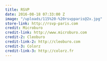 ```yaml
---
title: RSVP
date: 2016-08-18 07:33:00 Z
image: "/uploads/115%20-%20rsvpparis@2x.jpg"
store-link: http://rsvp-paris.com
credit: Microburo
credit-link: http://www.microburo.com
credit-2: Cleoburo
credit-link-2: http://cleoburo.com
credit-3: Colorz
credit-link-3: http://colorz.fr
---
```


